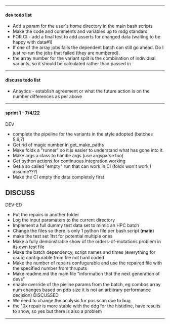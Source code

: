 ---------------------------------------------------------------------------
#### dev todo list
- Add a param for the user's home directory in the main bash scripts
- Make the code and comments and variables up to rsdg standard
- FOR CI - add a final test to add asserts for changed data (waiting to be happy with data#1)
- If one of the array jobs fails the dependent batch can still go ahead. Do I just re-run the jobs that failed (they are numbered).
- the array number for the variant split is the combination of individual variants, so it should be calculated rather than passed in
---------------------------------------------------------------------------
#### discuss todo list 
- Anaytics - establish agreement or what the future action is on the number differences as per above
---------------------------------------------------------------------------
#### sprint 1 - 7/4/22
DEV
- complete the pipeline for the variants in the style adopted (batches 5,6,7)
- Get rid of magic number in get_make_paths
- Make foldx a "runner" so it is easier to understand what has gone into it.
- Make args a class to handle args (use argsparse too)
- Get python actions for continuous integration working
- Get a so called "empty" run that can work in CI (foldx won't work I assume???)
- Make the CI empty the data completely first

DISCUSS
- 


DEV-ED
- Put the repairs in another folder
- Log the input paramaters to the current directory
- Implement a full dummy test data set to mimic an HPC batch
- Change the files so there is only 1 python file per bash script (__main__)
- make the test set 1tst for potential multiple ones
- Make a fully demonstrable show of the orders-of-mutations problem in its own test file
- Make the batch dependency, script names and times (everything for qsub) configurable from file not hard coded
- Make the number of repairs confugurable and use the repaired file with the specified number from thruputs
- Make readme.md the main file "information that the next generation of devs"
- enable override of the pieline params from the batch, eg combos array num changes based on pdb size it is not an arbitrary performance decision)
DISCUSSED
- We need to change the analysis for pos scan due to bug
- the 10x repair is more stable with the ddg for the histidine, have results to show, so yes but there is also a problem
---------------------------------------------------------------------------
